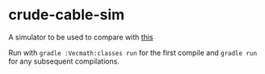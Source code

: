 # crude-cable-sim

A simulator to be used to compare with [this](https://github.com/SeanReeves/tethersim)

Run with `gradle :Vecmath:classes run` for the first compile and `gradle run` for any subsequent compilations.
